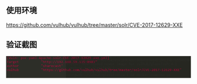 ## 使用环境

https://github.com/vulhub/vulhub/tree/master/solr/CVE-2017-12629-XXE

## 验证截图

![1566371692813](./Apache-solr-CVE-2017-12629-xxe.png)


